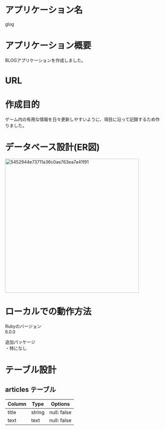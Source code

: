 # アプリケーション名

glog

# アプリケーション概要

BLOGアプリケーションを作成しました。

# URL

# 作成目的

ゲーム内の有用な情報を日々更新しやすいように、項目に沿って記録するため作りました。

# データベース設計(ER図)

<img width="434" alt="5452944e73711a36c0ae763ea7a41f91" src="https://user-images.githubusercontent.com/73812712/103096683-180c9700-4648-11eb-8826-a0494e4920f2.png">

# ローカルでの動作方法

Rubyのバージョン  
6.0.0

追加パッケージ  
・特になし

# テーブル設計

## articles テーブル

| Column       | Type       | Options                        |
| ----------   | ---------- | ------------------------------ |
| title        | string     | null: false                    |
| text         | text       | null: false                    |